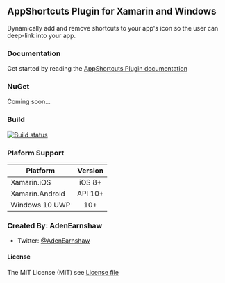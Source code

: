 ## AppShortcuts Plugin for Xamarin and Windows  

Dynamically add and remove shortcuts to your app's icon so the user can deep-link into your app.  


### Documentation  
Get started by reading the [AppShortcuts Plugin documentation](https://adenearnshaw.github.io/AppShortcutsPlugin)  


### NuGet  
Coming soon...  

### Build  
[![Build status](https://saintchubs.visualstudio.com/_apis/public/build/definitions/5f7d077b-50fe-4ec3-9237-f1d9a0090357/19/badge)](https;//saintchubs.visualstudio.com/GitHub%20Projects/_build/index?definitionId=19)

### Plaform Support

|Platform|Version|
| ------------------- |  :------------------: |
|Xamarin.iOS|iOS 8+|
|Xamarin.Android|API 10+|
|Windows 10 UWP|10+|
  
  
  
### Created By: AdenEarnshaw
* Twitter: [@AdenEarnshaw](http://twitter.com/AdenEarnshaw)


#### License
The MIT License (MIT) see [License file](LICENSE)

